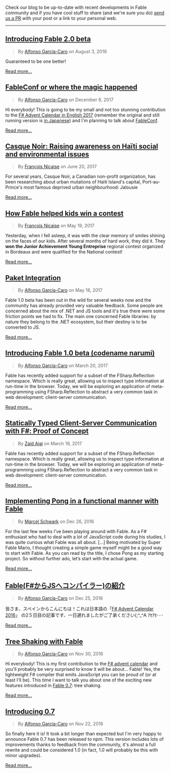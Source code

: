 Check our blog to be up-to-date with recent developments in Fable community and if you have cool stuff to share (and we're sure you do) [send us a PR](https://github.com/fable-compiler/fable-compiler.github.io/tree/dev/blog) with your post or a link to your personal web.

-------------------------------------------------------------------

## [Introducing Fable 2.0 beta](Introducing-2-0-beta.html)

> By [Alfonso García-Caro](https://twitter.com/alfonsogcnunez) on August 3, 2018

Guaranteed to be one better!

[Read more...](Introducing-2-0-beta.html)

## [FableConf or where the magic happened](FableConf.html)

> By [Alfonso García-Caro](https://twitter.com/alfonsogcnunez) on December 6, 2017

Hi everybody! This is going to be my small and not too stunning contribution to the [F# Advent Calendar in English 2017](https://sergeytihon.com/2017/10/22/f-advent-calendar-in-english-2017/) (remember the original and still running version is [in Japanese](https://qiita.com/advent-calendar/2017/fsharp)) and I'm planning to talk about [FableConf](http://fable.io/fableconf).

[Read more...](FableConf.html)

## [Casque Noir: Raising awareness on Haïti social and environmental issues](Development-For-Haiti.html)

> By [François Nicaise](https://twitter.com/thewhitetigle) on June 20, 2017

For several years, Casque Noir, a Canadian non-profit organization, has been researching about urban mutations of Haïti Island's capital, Port-au-Prince's most famous deprived urban neighbourhood: Jalousie

[Read more...](Development-For-Haiti.html)

## [How Fable helped kids win a contest](How-Fable-Helped-Kids.html)

> By [François Nicaise](https://twitter.com/thewhitetigle) on May 19, 2017

Yesterday, when I fell asleep, it was with the clear memory of smiles shining on the faces of our kids. After several months of hard work, they did it. They **won the Junior Achievement Young Entreprise** regional contest organized in Bordeaux and were qualified for the National contest!

[Read more...](How-Fable-Helped-Kids.html)

## [Paket Integration](Paket-integration.html)

> By [Alfonso García-Caro](https://twitter.com/alfonsogcnunez) on May 18, 2017

Fable 1.0 beta has been out in the wild for several weeks now and the community has already provided very valuable feedback. Some people are concerned about the mix of .NET and JS tools and it's true there were some friction points we had to fix. The main one concerned Fable libraries: by nature they belong to the .NET ecosystem, but their destiny is to be converted to JS.

[Read more...](Paket-integration.html)

## [Introducing Fable 1.0 beta (codename narumi)](Introducing-1-0-beta.html)

> By [Alfonso García-Caro](https://twitter.com/alfonsogcnunez) on March 20, 2017

Fable has recently added support for a subset of the FSharp.Reflection namespace. Which is really great, allowing us to inspect type information at run-time in the browser. Today, we will be exploring an application of meta-programming using FSharp.Reflection to abstract a very common task in web development: client-server communication.

[Read more...](Introducing-1-0-beta.html)

## [Statically Typed Client-Server Communication with F#: Proof of Concept](https://medium.com/@zaid.naom/statically-typed-client-server-communication-with-f-proof-of-concept-7e52cff4a625#.upg5r1mah)

> By [Zaid Ajaj](https://twitter.com/zaid_ajaj) on March 19, 2017

Fable has recently added support for a subset of the FSharp.Reflection namespace. Which is really great, allowing us to inspect type information at run-time in the browser. Today, we will be exploring an application of meta-programming using FSharp.Reflection to abstract a very common task in web development: client-server communication.

[Read more...](https://medium.com/@zaid.naom/statically-typed-client-server-communication-with-f-proof-of-concept-7e52cff4a625#.upg5r1mah)

## [Implementing Pong in a functional manner with Fable](http://oopbase.de/posts/implementing-pong-in-a-functional-manner-with-fable/)

> By [Marcel Schwark](https://twitter.com/oopbase) on Dec 26, 2016

For the last few weeks I’ve been playing around with Fable. As a F# enthusiast who had to deal with a lot of JavaScript code during his studies, I was quite curious what Fable was all about. [...]
Being motivated by Super Fable Mario, I thought creating a simple game myself might be a good way to start with Fable. As you can read by the title, I chose Pong as my starting project. So without further ado, let’s start with the actual game.

[Read more...](http://oopbase.de/posts/implementing-pong-in-a-functional-manner-with-fable/)

## [Fable(F#からJSへコンパイラー)の紹介](Fable-shoukai.html)

> By [Alfonso García-Caro](https://twitter.com/alfonsogcnunez) on Dec 25, 2016

皆さま、スペインからこんにちは！これは日本語の「[F# Advent Calendar 2016](http://qiita.com/advent-calendar/2016/fsharp)」
の2５日目の記事です、一日遅れましたがご了承ください(;^_^A ｱｾｱｾ･･･

[Read more...](Fable-shoukai.html)

## [Tree Shaking with Fable](Tree-shaking.html)

> By [Alfonso García-Caro](https://twitter.com/alfonsogcnunez) on Nov 30, 2016

Hi everybody! This is my first contribution to the [F# advent calendar](https://sergeytihon.wordpress.com/2016/10/23/f-advent-calendar-in-english-2016/) and you'll probably be very surprised to know it will be about... Fable! Yes, the lightweight F# compiler that emits JavaScript you can be proud of (or at least I'll be). This time I want to talk you about one of the exciting new features introduced in [Fable 0.7](Introducing-0-7.html): tree shaking.

[Read more...](Tree-shaking.html)

## [Introducing 0.7](Introducing-0-7.html)

> By [Alfonso García-Caro](https://twitter.com/alfonsogcnunez) on Nov 22, 2016

So finally here it is! It took a bit longer than expected but I'm very happy to announce Fable 0.7 has been released to npm. This version includes lots of improvements thanks to feedback from the community, it's almost a full rewrite and could be considered 1.0 (in fact, 1.0 will probably be this with minor upgrades).

[Read more...](Introducing-0-7.html)
